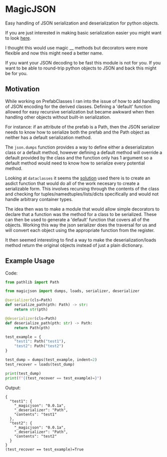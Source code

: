 # MagicJSON #
Easy handling of JSON serialization and deserialization for python objects.

If you are just interested in making basic serialization easier you might
want to look [here](https://gist.github.com/DavidCEllis/df51bbdc8d2668d1e5b291c7367a9c1e).

I thought this would use magic __ methods but decorators were more flexible
and now this might need a better name.

If you want your JSON decoding to be fast this module is not for you.
If you want to be able to round-trip python objects to JSON and back
this might be for you.

## Motivation ##
While working on PrefabClasses I ran into the issue of how to add handling of 
JSON encoding for the derived classes. Defining a 'default' function allowed
for easy recursive serialization but became awkward when then handling other
objects without built-in serialization.

For instance: if an attribute of the prefab is a Path, then the JSON serializer
needs to know how to serialize both the prefab and the Path object as neither
has a default serialization method. 

The `json.dumps` function provides a way to define either a deserializaton class 
or a default method, however defining a default method will override a default 
provided by the class and the function only has 1 argument so a default method
would need to know how to serialize every potential method.

Looking at `dataclasses` it seems the 
[solution](https://github.com/python/cpython/blob/3e335f2c0de9b7fab542a18d603f5bbdb1fb2ef3/Lib/dataclasses.py#L1242) 
used there is to create an asdict function that would do all of the work necesary 
to create a serializable form.
This involves recursing through the contents of the class and checking for 
tuples/namedtuples/lists/dicts specifically and would not handle arbitrary
container types.

The idea then was to make a module that would allow simple decorators to declare
that a function was the method for a class to be serialized. These can then be
used to generate a 'default' function that covers all of the objects.
Working this way the json serializer does the traversal for us and will convert
each object using the appropriate function from the register.

It then seemed interesting to find a way to make the deserialization/loads method
return the original objects instead of just a plain dictionary.

## Example Usage ##

Code:
```python
from pathlib import Path

from magicjson import dumps, loads, serializer, deserializer

@serializer(cls=Path)
def serialize_path(pth: Path) -> str:
    return str(pth)

@deserializer(cls=Path)
def deserialize_path(pth: str) -> Path:
    return Path(pth)

test_example = {
    "test1": Path("test1"),
    "test2": Path("test2")
}

test_dump = dumps(test_example, indent=2)
test_recover = loads(test_dump)

print(test_dump)
print(f"{(test_recover == test_example)=}")
```

Output:
```
{
  "test1": {
    "_magicjson": "0.0.1a",
    "_deserializer": "Path",
    "contents": "test1"
  },
  "test2": {
    "_magicjson": "0.0.1a",
    "_deserializer": "Path",
    "contents": "test2"
  }
}
(test_recover == test_example)=True
```
